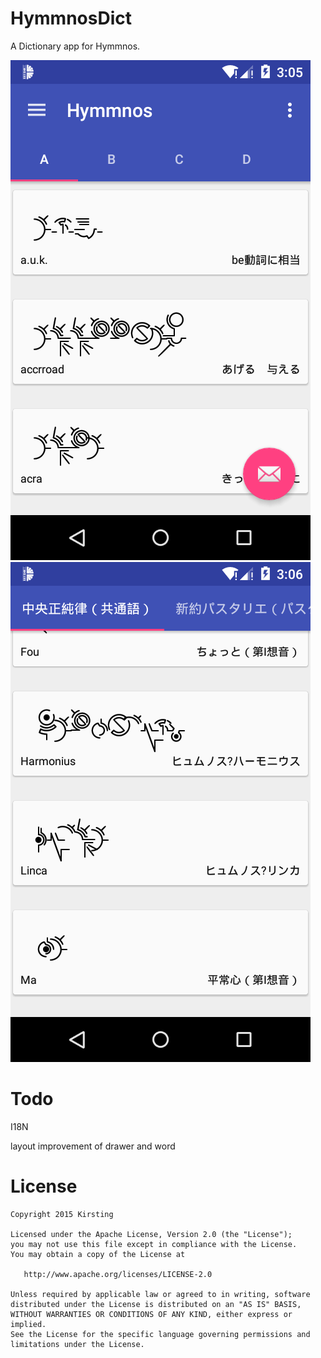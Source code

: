 # HymmnosDict
A Dictionary app for Hymmnos.

![](pic/device-2015-12-14-160523.png) ![](pic/device-2015-12-14-160625.png)

# Todo
I18N

layout improvement of drawer and word

# License


    Copyright 2015 Kirsting

    Licensed under the Apache License, Version 2.0 (the "License");
    you may not use this file except in compliance with the License.
    You may obtain a copy of the License at

       http://www.apache.org/licenses/LICENSE-2.0

    Unless required by applicable law or agreed to in writing, software
    distributed under the License is distributed on an "AS IS" BASIS,
    WITHOUT WARRANTIES OR CONDITIONS OF ANY KIND, either express or implied.
    See the License for the specific language governing permissions and
    limitations under the License.
